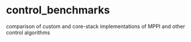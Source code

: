 # control_benchmarks
comparison of custom and core-stack implementations of MPPI and other control algorithms
